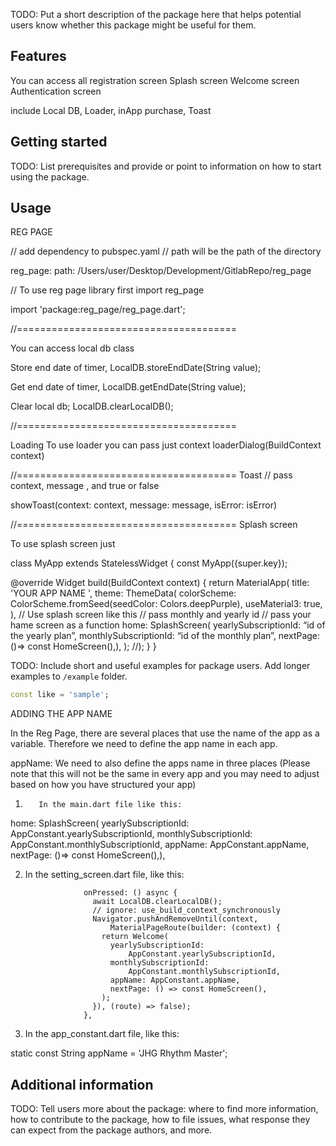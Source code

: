 <!--
This README describes the package. If you publish this package to pub.dev,
this README's contents appear on the landing page for your package.

For information about how to write a good package README, see the guide for
[writing package pages](https://dart.dev/guides/libraries/writing-package-pages).

For general information about developing packages, see the Dart guide for
[creating packages](https://dart.dev/guides/libraries/create-library-packages)
and the Flutter guide for
[developing packages and plugins](https://flutter.dev/developing-packages).
-->

TODO: Put a short description of the package here that helps potential users
know whether this package might be useful for them.

## Features

You can access all registration screen
Splash screen
Welcome screen
Authentication screen

include Local DB, Loader, inApp purchase, Toast


## Getting started

TODO: List prerequisites and provide or point to information on how to
start using the package.

## Usage

REG PAGE


// add dependency to pubspec.yaml
// path will be the path of the directory

reg_page:
path: /Users/user/Desktop/Development/GitlabRepo/reg_page

// To use reg page library first import reg_page

import 'package:reg_page/reg_page.dart';


//======================================

You can access local db class

Store end date of timer,
LocalDB.storeEndDate(String value);

Get end date of timer,
LocalDB.getEndDate(String value);

Clear local db;
LocalDB.clearLocalDB();


//======================================

Loading
To use loader you can pass just context
loaderDialog(BuildContext context)

//======================================
Toast
// pass context, message , and true or false

showToast(context: context, message: message, isError: isError)


//======================================
Splash screen

To use splash screen just

class MyApp extends StatelessWidget {
const MyApp({super.key});

@override
Widget build(BuildContext context) {
return
MaterialApp(
title: 'YOUR APP NAME ',
theme: ThemeData(
colorScheme: ColorScheme.fromSeed(seedColor: Colors.deepPurple),
useMaterial3: true,
),
// Use splash screen like this
// pass  monthly and yearly id
// pass your hame screen as a function
home:  SplashScreen(
yearlySubscriptionId: “id of the yearly plan”,
monthlySubscriptionId: “id of the monthly plan”,
nextPage: ()=> const HomeScreen(),),
);
//);
}
}

TODO: Include short and useful examples for package users. Add longer examples
to `/example` folder.

```dart
const like = 'sample';
```

ADDING THE APP NAME 

In the Reg Page, there are several places that use the name of the app as a variable. Therefore we need to define the app name in each app. 


appName: We need to also define the apps name in three places (Please note that this will not be the same in every app and you may need to adjust based on how you have structured your app)

1)        In the main.dart file like this:

 home:  SplashScreen(
          yearlySubscriptionId: AppConstant.yearlySubscriptionId,
          monthlySubscriptionId: AppConstant.monthlySubscriptionId,
          appName: AppConstant.appName,
          nextPage: ()=> const HomeScreen(),),

2) In the setting_screen.dart file, like this: 

                    onPressed: () async {
                      await LocalDB.clearLocalDB();
                      // ignore: use_build_context_synchronously
                      Navigator.pushAndRemoveUntil(context,
                          MaterialPageRoute(builder: (context) {
                        return Welcome(
                          yearlySubscriptionId:
                              AppConstant.yearlySubscriptionId,
                          monthlySubscriptionId:
                              AppConstant.monthlySubscriptionId,
                          appName: AppConstant.appName,
                          nextPage: () => const HomeScreen(),
                        );
                      }), (route) => false);
                    },

3) In the app_constant.dart file, like this:

static const String appName = 'JHG Rhythm Master';





## Additional information

TODO: Tell users more about the package: where to find more information, how to
contribute to the package, how to file issues, what response they can expect
from the package authors, and more.



